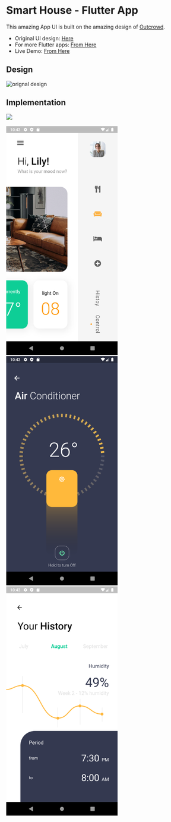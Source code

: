 # Smart House - Flutter App

This amazing App UI is built on the amazing design of [Outcrowd](https://dribbble.com/outcrowd "Outcrowd").

- Original UI design: [Here](https://dribbble.com/shots/7031305-Mobile-app-Smart-House "Original Design")
- For more Flutter apps: [From Here](https://github.com/AhmedAbouelkher "profile")
- Live Demo: [From Here](https://youtu.be/9VGtARd85nA "App Demo")  

## Design
![orignal design]("https://github.com/AhmedAbouelkher/Smart-House-Flutter-App/blob/master/screenshots/smart-home3(compressed).gif")

## Implementation
![]("https://github.com/AhmedAbouelkher/Smart-House-Flutter-App/blob/master/screenshots/Smart%20Home%20demo.gif")

<img src="screenshots/screenshot_1.png" width="300"> <img src="screenshots/screenshot_2.png" width="300">  <img src="screenshots/screenshot_3.png" width="300">